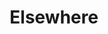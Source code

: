---
title: "Elsewhere"
description: "[WIP] This page contains the links to other social media handles from where I can be contacted"
url: "/elsewhere/"
summary: elsewhere
---
